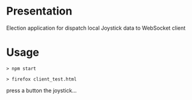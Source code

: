 Presentation
===
Election application  for dispatch local Joystick data
to WebSocket client 

Usage
=== 
```
> npm start

> firefox client_test.html
```

press a button the  joystick...

